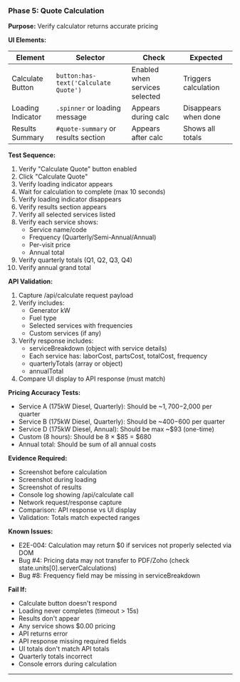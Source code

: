 ### Phase 5: Quote Calculation
**Purpose:** Verify calculator returns accurate pricing

**UI Elements:**

| Element | Selector | Check | Expected |
|---------|----------|-------|----------|
| Calculate Button | `button:has-text('Calculate Quote')` | Enabled when services selected | Triggers calculation |
| Loading Indicator | `.spinner` or loading message | Appears during calc | Disappears when done |
| Results Summary | `#quote-summary` or results section | Appears after calc | Shows all totals |

**Test Sequence:**
1. Verify "Calculate Quote" button enabled
2. Click "Calculate Quote"
3. Verify loading indicator appears
4. Wait for calculation to complete (max 10 seconds)
5. Verify loading indicator disappears
6. Verify results section appears
7. Verify all selected services listed
8. Verify each service shows:
   - Service name/code
   - Frequency (Quarterly/Semi-Annual/Annual)
   - Per-visit price
   - Annual total
9. Verify quarterly totals (Q1, Q2, Q3, Q4)
10. Verify annual grand total

**API Validation:**
1. Capture /api/calculate request payload
2. Verify includes:
   - Generator kW
   - Fuel type
   - Selected services with frequencies
   - Custom services (if any)
3. Verify response includes:
   - serviceBreakdown (object with service details)
   - Each service has: laborCost, partsCost, totalCost, frequency
   - quarterlyTotals (array or object)
   - annualTotal
4. Compare UI display to API response (must match)

**Pricing Accuracy Tests:**
- Service A (175kW Diesel, Quarterly): Should be ~$1,700-$2,000 per quarter
- Service B (175kW Diesel, Quarterly): Should be ~$400-$600 per quarter
- Service D (175kW Diesel, Annual): Should be max ~$93 (one-time)
- Custom (8 hours): Should be 8 × $85 = $680
- Annual total: Should be sum of all annual costs

**Evidence Required:**
- Screenshot before calculation
- Screenshot during loading
- Screenshot of results
- Console log showing /api/calculate call
- Network request/response capture
- Comparison: API response vs UI display
- Validation: Totals match expected ranges

**Known Issues:**
- E2E-004: Calculation may return $0 if services not properly selected via DOM
- Bug #4: Pricing data may not transfer to PDF/Zoho (check state.units[0].serverCalculations)
- Bug #8: Frequency field may be missing in serviceBreakdown

**Fail If:**
- Calculate button doesn't respond
- Loading never completes (timeout > 15s)
- Results don't appear
- Any service shows $0.00 pricing
- API returns error
- API response missing required fields
- UI totals don't match API totals
- Quarterly totals incorrect
- Console errors during calculation

---
